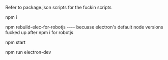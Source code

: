 Refer to package.json scripts for the fuckin scripts

npm i

npm rebuild-elec-for-robotjs   ----  becuase electron's default node versions fucked up after npm i for robotjs

npm start

npm run electron-dev
